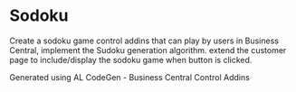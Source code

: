 # Sodoku

Create a sodoku game control addins that can play by users in Business Central, implement the Sudoku generation algorithm. extend the customer page to include/display the sodoku game when button is clicked.

Generated using AL CodeGen - Business Central Control Addins